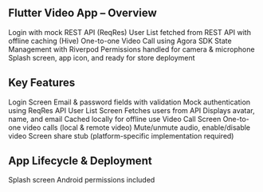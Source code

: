 ## Flutter Video App – Overview
Login with mock REST API (ReqRes)
User List fetched from REST API with offline caching (Hive)
One-to-one Video Call using Agora SDK
State Management with Riverpod
Permissions handled for camera & microphone
Splash screen, app icon, and ready for store deployment

## Key Features

Login Screen
Email & password fields with validation
Mock authentication using ReqRes API
User List Screen
Fetches users from API
Displays avatar, name, and email
Cached locally for offline use
Video Call Screen
One-to-one video calls (local & remote video)
Mute/unmute audio, enable/disable video
Screen share stub (platform-specific implementation required)

## App Lifecycle & Deployment

Splash screen
Android permissions included

